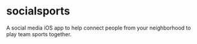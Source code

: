 # socialsports
A social media iOS app to help connect people from your neighborhood to play team sports together. 

